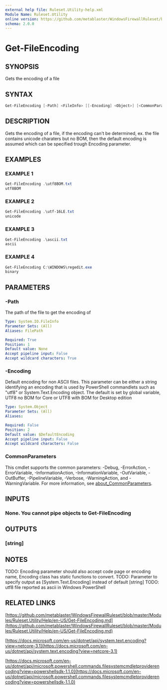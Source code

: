 ```yaml
---
external help file: Ruleset.Utility-help.xml
Module Name: Ruleset.Utility
online version: https://github.com/metablaster/WindowsFirewallRuleset/blob/master/Modules/Ruleset.Utility/Help/en-US/Get-FileEncoding.md
schema: 2.0.0
---
```


# Get-FileEncoding

## SYNOPSIS

Gets the encoding of a file

## SYNTAX

```powershell
Get-FileEncoding [-Path] <FileInfo> [[-Encoding] <Object>] [<CommonParameters>]
```

## DESCRIPTION

Gets the encoding of a file, if the encoding can't be determined, ex.
the file
contains unicode charaters but no BOM, then the default encoding is assumed which
can be specified trough Encoding parameter.

## EXAMPLES

### EXAMPLE 1

```powershell
Get-FileEncoding .\utf8BOM.txt
utf8BOM
```

### EXAMPLE 2

```powershell
Get-FileEncoding .\utf-16LE.txt
unicode
```

### EXAMPLE 3

```powershell
Get-FileEncoding .\ascii.txt
ascii
```

### EXAMPLE 4

```powershell
Get-FileEncoding C:\WINDOWS\regedit.exe
binary
```

## PARAMETERS

### -Path

The path of the file to get the encoding of

```yaml
Type: System.IO.FileInfo
Parameter Sets: (All)
Aliases: FilePath

Required: True
Position: 1
Default value: None
Accept pipeline input: False
Accept wildcard characters: True
```

### -Encoding

Default encoding for non ASCII files.
This parameter can be either a string identifying an encoding that is used by PowerShell commandlets
such as "utf8" or System.Text.Encoding object.
The default is set by global variable, UTF8 no BOM for Core or UTF8 with BOM for Desktop edition

```yaml
Type: System.Object
Parameter Sets: (All)
Aliases:

Required: False
Position: 2
Default value: $DefaultEncoding
Accept pipeline input: False
Accept wildcard characters: False
```

### CommonParameters

This cmdlet supports the common parameters: -Debug, -ErrorAction, -ErrorVariable, -InformationAction, -InformationVariable, -OutVariable, -OutBuffer, -PipelineVariable, -Verbose, -WarningAction, and -WarningVariable. For more information, see [about_CommonParameters](http://go.microsoft.com/fwlink/?LinkID=113216).

## INPUTS

### None. You cannot pipe objects to Get-FileEncoding

## OUTPUTS

### [string]

## NOTES

TODO: Encoding parameter should also accept code page or encoding name, Encoding class has
static functions to convert.
TODO: Parameter to specify output as \[System.Text.Encoding\] instead of default \[string\]
TODO: utf8 file reported as ascii in Windows PowerShell

## RELATED LINKS

[https://github.com/metablaster/WindowsFirewallRuleset/blob/master/Modules/Ruleset.Utility/Help/en-US/Get-FileEncoding.md](https://github.com/metablaster/WindowsFirewallRuleset/blob/master/Modules/Ruleset.Utility/Help/en-US/Get-FileEncoding.md)

[https://docs.microsoft.com/en-us/dotnet/api/system.text.encoding?view=netcore-3.1](https://docs.microsoft.com/en-us/dotnet/api/system.text.encoding?view=netcore-3.1)

[https://docs.microsoft.com/en-us/dotnet/api/microsoft.powershell.commands.filesystemcmdletproviderencoding?view=powershellsdk-1.1.0](https://docs.microsoft.com/en-us/dotnet/api/microsoft.powershell.commands.filesystemcmdletproviderencoding?view=powershellsdk-1.1.0)
